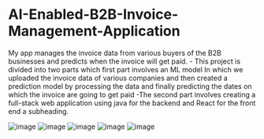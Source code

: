 # AI-Enabled-B2B-Invoice-Management-Application
My app manages the invoice data from various buyers of the B2B businesses and predicts when  the invoice will get paid. - This project is divided into two parts which first part 
involves an ML model In which we uploaded the invoice data of various companies and then created a prediction model by processing the data and finally predicting the dates on which the invoice are going to get paid -The 
second part involves creating a full-stack web application using java for the backend and React for the front end a subheading.

![image](https://user-images.githubusercontent.com/69668540/227299995-16c6996d-5465-464d-af69-98891d5f3fd8.png)
![image](https://user-images.githubusercontent.com/69668540/227300158-a260b5c3-a310-4864-9430-43c4980b538e.png)
![image](https://user-images.githubusercontent.com/69668540/227300299-f7e36878-c078-4bab-85f3-a2cf8a2705fe.png)
![image](https://user-images.githubusercontent.com/69668540/227300453-c7bd7a22-ecdb-4442-b581-bbd396406447.png)
![image](https://user-images.githubusercontent.com/69668540/227300538-9d1c738e-a964-48dc-864c-c62402896b5e.png)

